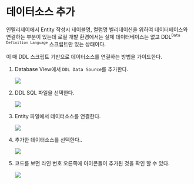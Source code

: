 # 데이터소스 추가

인텔리제이에서 Entity 작성시 테이블명, 컬럼명 벨리데이션을 위하여 데이터베이스와 연결하는 부분이 있는데 로컬 개발 환경에서는 실제 데이터베이스는 없고 DDL<sup>`Data Definition Language`</sup> 스크립트만 있는 상태이다.

이 때 DDL 스크립트 기반으로 데이터소스를 연결하는 방법을 가이드한다.

1. Database View에서 `DDL Data Source`를 추가한다.

    ![](https://i.imgur.com/IM1FBme.png) 
    
2. DDL SQL 파일을 선택한다.

    ![](https://i.imgur.com/sZbsjIh.png)
    
3. Entity 파일에서 데이터소스를 연결한다.

    ![](https://i.imgur.com/ti0O6h4.png)
    
4. 추가한 데이터소스를 선택한다..

    ![](https://i.imgur.com/H1eszVD.png)

5. 코드를 보면 라인 번호 오른쪽에 아이콘들이 추가된 것을 확인 할 수 있다.

    ![](https://i.imgur.com/5OrmGAe.png)
